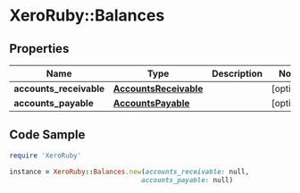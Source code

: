 # XeroRuby::Balances

## Properties

Name | Type | Description | Notes
------------ | ------------- | ------------- | -------------
**accounts_receivable** | [**AccountsReceivable**](AccountsReceivable.md) |  | [optional] 
**accounts_payable** | [**AccountsPayable**](AccountsPayable.md) |  | [optional] 

## Code Sample

```ruby
require 'XeroRuby'

instance = XeroRuby::Balances.new(accounts_receivable: null,
                                 accounts_payable: null)
```


